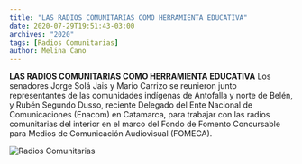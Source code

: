 ```yaml
---
title: "LAS RADIOS COMUNITARIAS COMO HERRAMIENTA EDUCATIVA"
date: 2020-07-29T19:51:43-03:00
archives: "2020"
tags: [Radios Comunitarias]
author: Melina Cano
---
```

**LAS RADIOS COMUNITARIAS COMO HERRAMIENTA EDUCATIVA**
Los senadores Jorge Solá Jais y Mario Carrizo se reunieron junto representantes de las comunidades indígenas de Antofalla y norte de Belén, y Rubén Segundo Dusso, reciente Delegado del Ente Nacional de Comunicaciones (Enacom) en Catamarca, para trabajar con las radios comunitarias del interior en el marco del Fondo de Fomento Concursable para Medios de Comunicación Audiovisual (FOMECA).

![Radios Comunitarias](/img/RadiosComunitarias.jpg "Radios Comunitarias")